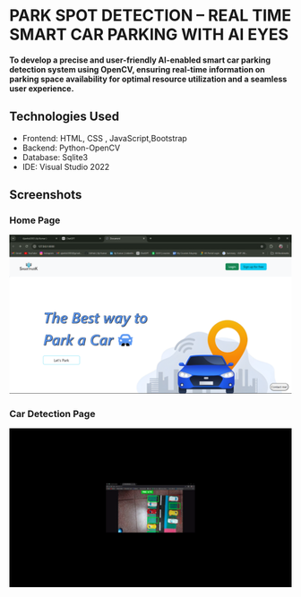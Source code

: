 # PARK SPOT DETECTION – REAL TIME SMART CAR PARKING WITH AI EYES

#### To develop a precise and user-friendly AI-enabled smart car parking detection system using OpenCV, ensuring real-time information on parking space availability for optimal resource utilization and a seamless user experience.


## Technologies Used
- Frontend:  HTML, CSS , JavaScript,Bootstrap
- Backend: Python-OpenCV
- Database: Sqlite3
- IDE: Visual Studio 2022

## Screenshots
### Home Page 
![Home Page](screenshots/home.png)
### Car Detection Page 
![Home Page](screenshots/car.png)


